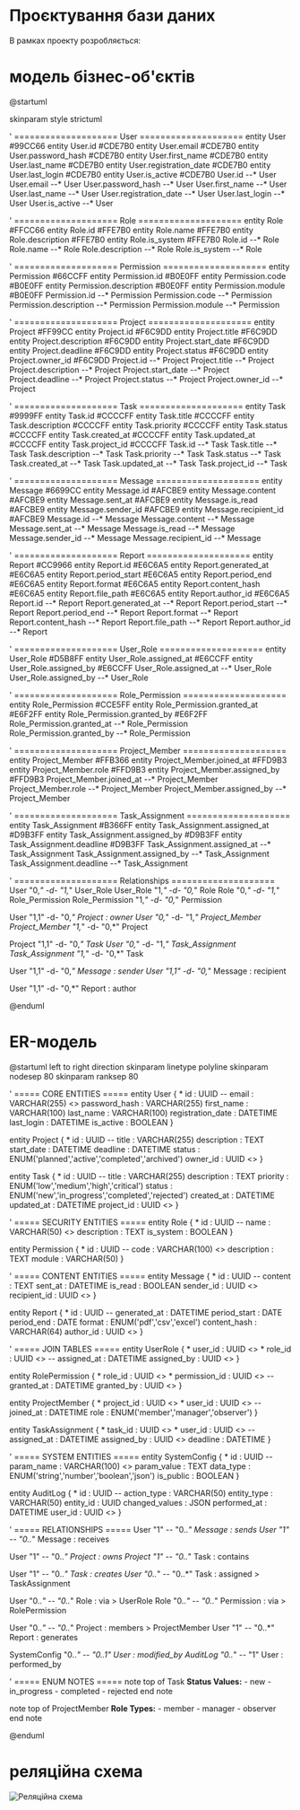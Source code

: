 # Проєктування бази даних

В рамках проекту розробляється: 
# модель бізнес-об'єктів 

@startuml

skinparam style strictuml

' ==================== User ====================
entity User #99CC66
entity User.id #CDE7B0
entity User.email #CDE7B0
entity User.password_hash #CDE7B0
entity User.first_name #CDE7B0
entity User.last_name #CDE7B0
entity User.registration_date #CDE7B0
entity User.last_login #CDE7B0
entity User.is_active #CDE7B0
User.id --* User
User.email --* User
User.password_hash --* User
User.first_name --* User
User.last_name --* User
User.registration_date --* User
User.last_login --* User
User.is_active --* User

' ==================== Role ====================
entity Role #FFCC66
entity Role.id #FFE7B0
entity Role.name #FFE7B0
entity Role.description #FFE7B0
entity Role.is_system #FFE7B0
Role.id --* Role
Role.name --* Role
Role.description --* Role
Role.is_system --* Role

' ==================== Permission ====================
entity Permission #66CCFF
entity Permission.id #B0E0FF
entity Permission.code #B0E0FF
entity Permission.description #B0E0FF
entity Permission.module #B0E0FF
Permission.id --* Permission
Permission.code --* Permission
Permission.description --* Permission
Permission.module --* Permission

' ==================== Project ====================
entity Project #FF99CC
entity Project.id #F6C9DD
entity Project.title #F6C9DD
entity Project.description #F6C9DD
entity Project.start_date #F6C9DD
entity Project.deadline #F6C9DD
entity Project.status #F6C9DD
entity Project.owner_id #F6C9DD
Project.id --* Project
Project.title --* Project
Project.description --* Project
Project.start_date --* Project
Project.deadline --* Project
Project.status --* Project
Project.owner_id --* Project

' ==================== Task ====================
entity Task #9999FF
entity Task.id #CCCCFF
entity Task.title #CCCCFF
entity Task.description #CCCCFF
entity Task.priority #CCCCFF
entity Task.status #CCCCFF
entity Task.created_at #CCCCFF
entity Task.updated_at #CCCCFF
entity Task.project_id #CCCCFF
Task.id --* Task
Task.title --* Task
Task.description --* Task
Task.priority --* Task
Task.status --* Task
Task.created_at --* Task
Task.updated_at --* Task
Task.project_id --* Task

' ==================== Message ====================
entity Message #6699CC
entity Message.id #AFCBE9
entity Message.content #AFCBE9
entity Message.sent_at #AFCBE9
entity Message.is_read #AFCBE9
entity Message.sender_id #AFCBE9
entity Message.recipient_id #AFCBE9
Message.id --* Message
Message.content --* Message
Message.sent_at --* Message
Message.is_read --* Message
Message.sender_id --* Message
Message.recipient_id --* Message

' ==================== Report ====================
entity Report #CC9966
entity Report.id #E6C6A5
entity Report.generated_at #E6C6A5
entity Report.period_start #E6C6A5
entity Report.period_end #E6C6A5
entity Report.format #E6C6A5
entity Report.content_hash #E6C6A5
entity Report.file_path #E6C6A5
entity Report.author_id #E6C6A5
Report.id --* Report
Report.generated_at --* Report
Report.period_start --* Report
Report.period_end --* Report
Report.format --* Report
Report.content_hash --* Report
Report.file_path --* Report
Report.author_id --* Report

' ==================== User_Role ====================
entity User_Role #D5B8FF
entity User_Role.assigned_at #E6CCFF
entity User_Role.assigned_by #E6CCFF
User_Role.assigned_at --* User_Role
User_Role.assigned_by --* User_Role

' ==================== Role_Permission ====================
entity Role_Permission #CCE5FF
entity Role_Permission.granted_at #E6F2FF
entity Role_Permission.granted_by #E6F2FF
Role_Permission.granted_at --* Role_Permission
Role_Permission.granted_by --* Role_Permission

' ==================== Project_Member ====================
entity Project_Member #FFB366
entity Project_Member.joined_at #FFD9B3
entity Project_Member.role #FFD9B3
entity Project_Member.assigned_by #FFD9B3
Project_Member.joined_at --* Project_Member
Project_Member.role --* Project_Member
Project_Member.assigned_by --* Project_Member

' ==================== Task_Assignment ====================
entity Task_Assignment #B366FF
entity Task_Assignment.assigned_at #D9B3FF
entity Task_Assignment.assigned_by #D9B3FF
entity Task_Assignment.deadline #D9B3FF
Task_Assignment.assigned_at --* Task_Assignment
Task_Assignment.assigned_by --* Task_Assignment
Task_Assignment.deadline --* Task_Assignment

' ==================== Relationships ====================
User "0,*" -d- "1,*" User_Role
User_Role "1,*" -d- "0,*" Role
Role "0,*" -d- "1,*" Role_Permission
Role_Permission "1,*" -d- "0,*" Permission

User "1,1" -d- "0,*" Project : owner
User "0,*" -d- "1,*" Project_Member
Project_Member "1,*" -d- "0,*" Project

Project "1,1" -d- "0,*" Task
User "0,*" -d- "1,*" Task_Assignment
Task_Assignment "1,*" -d- "0,*" Task

User "1,1" -d- "0,*" Message : sender
User "1,1" -d- "0,*" Message : recipient

User "1,1" -d- "0,*" Report : author

@enduml


# ER-модель

@startuml
left to right direction
skinparam linetype polyline
skinparam nodesep 80
skinparam ranksep 80

' ===== CORE ENTITIES =====
entity User {
    * id : UUID
    --
    email : VARCHAR(255) <<UNIQUE>>
    password_hash : VARCHAR(255)
    first_name : VARCHAR(100)
    last_name : VARCHAR(100)
    registration_date : DATETIME
    last_login : DATETIME
    is_active : BOOLEAN
}

entity Project {
    * id : UUID
    --
    title : VARCHAR(255)
    description : TEXT
    start_date : DATETIME
    deadline : DATETIME
    status : ENUM('planned','active','completed','archived')
    owner_id : UUID <<FK>>
}

entity Task {
    * id : UUID
    --
    title : VARCHAR(255)
    description : TEXT
    priority : ENUM('low','medium','high','critical')
    status : ENUM('new','in_progress','completed','rejected')
    created_at : DATETIME
    updated_at : DATETIME
    project_id : UUID <<FK>>
}

' ===== SECURITY ENTITIES =====
entity Role {
    * id : UUID
    --
    name : VARCHAR(50) <<UNIQUE>>
    description : TEXT
    is_system : BOOLEAN
}

entity Permission {
    * id : UUID
    --
    code : VARCHAR(100) <<UNIQUE>>
    description : TEXT
    module : VARCHAR(50)
}

' ===== CONTENT ENTITIES =====
entity Message {
    * id : UUID
    --
    content : TEXT
    sent_at : DATETIME
    is_read : BOOLEAN
    sender_id : UUID <<FK>>
    recipient_id : UUID <<FK>>
}

entity Report {
    * id : UUID
    --
    generated_at : DATETIME
    period_start : DATE
    period_end : DATE
    format : ENUM('pdf','csv','excel')
    content_hash : VARCHAR(64)
    author_id : UUID <<FK>>
}

' ===== JOIN TABLES =====
entity UserRole {
    * user_id : UUID <<FK>>
    * role_id : UUID <<FK>>
    --
    assigned_at : DATETIME
    assigned_by : UUID <<FK>>
}

entity RolePermission {
    * role_id : UUID <<FK>>
    * permission_id : UUID <<FK>>
    --
    granted_at : DATETIME
    granted_by : UUID <<FK>>
}

entity ProjectMember {
    * project_id : UUID <<FK>>
    * user_id : UUID <<FK>>
    --
    joined_at : DATETIME
    role : ENUM('member','manager','observer')
}

entity TaskAssignment {
    * task_id : UUID <<FK>>
    * user_id : UUID <<FK>>
    --
    assigned_at : DATETIME
    assigned_by : UUID <<FK>>
    deadline : DATETIME
}

' ===== SYSTEM ENTITIES =====
entity SystemConfig {
    * id : UUID
    --
    param_name : VARCHAR(100) <<UNIQUE>>
    param_value : TEXT
    data_type : ENUM('string','number','boolean','json')
    is_public : BOOLEAN
}

entity AuditLog {
    * id : UUID
    --
    action_type : VARCHAR(50)
    entity_type : VARCHAR(50)
    entity_id : UUID
    changed_values : JSON
    performed_at : DATETIME
    user_id : UUID <<FK>>
}

' ===== RELATIONSHIPS =====
User "1" -- "0..*" Message : sends
User "1" -- "0..*" Message : receives

User "1" -- "0..*" Project : owns
Project "1" -- "0..*" Task : contains

User "1" -- "0..*" Task : creates
User "0..*" -- "0..*" Task : assigned > TaskAssignment

User "0..*" -- "0..*" Role : via > UserRole
Role "0..*" -- "0..*" Permission : via > RolePermission

User "0..*" -- "0..*" Project : members > ProjectMember
User "1" -- "0..*" Report : generates

SystemConfig "0..*" -- "0..1" User : modified_by
AuditLog "0..*" -- "1" User : performed_by

' ===== ENUM NOTES =====
note top of Task
    **Status Values:**
    - new
    - in_progress
    - completed
    - rejected
end note

note top of ProjectMember
    **Role Types:**
    - member
    - manager
    - observer
end note

@enduml

# реляційна схема

![Реляційна схема](https://i.postimg.cc/MTNqmPbm/image.png)
